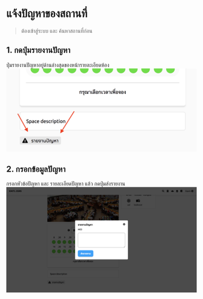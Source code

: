 # แจ้งปัญหาของสถานที่
> ต้องเข้าสู่ระบบ และ ค้นหาสถานที่ก่อน
## 1. กดปุ่มรายงานปัญหา
  ปุ่มรายงานปัญหาอยู่ด้านล่างสุดของหน้ารายละเอียดห้อง
  ![](../img/report-a-problem/report-button.png)
## 2. กรอกข้อมูลปัญหา
  กรอกหัวข้อปัญหา และ รายละเอียดปัญหา แล้ว กดปุ่มส่งรายงาน
  ![](../img/report-a-problem/report-form.png)
